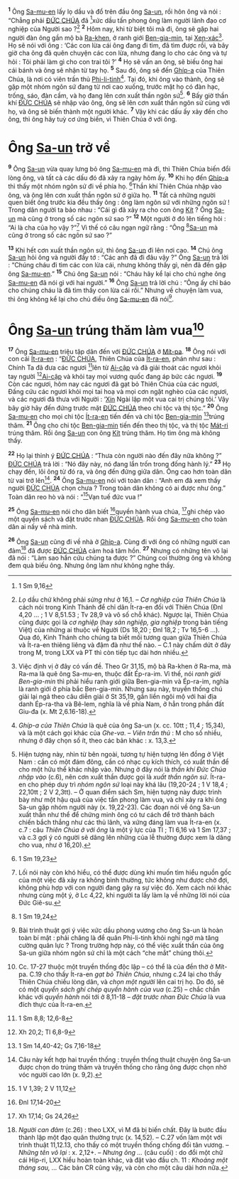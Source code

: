 <sup><b>1</b></sup> Ông [Sa-mu-en]() lấy lọ dầu và đổ trên đầu ông [Sa-un](), rồi hôn ông và nói : “Chẳng phải [ĐỨC CHÚA]() đã [^1@-d44047d1-3a5b-4e10-921a-47af09e9e105]xức dầu tấn phong ông làm người lãnh đạo cơ nghiệp của Người sao ?[^1-d44047d1-3a5b-4e10-921a-47af09e9e105] <sup><b>2</b></sup> Hôm nay, khi từ biệt tôi mà đi, ông sẽ gặp hai người đàn ông gần mộ bà [Ra-khen](), ở ranh giới [Ben-gia-min](), tại [Xen-xác]()[^2-d44047d1-3a5b-4e10-921a-47af09e9e105]. Họ sẽ nói với ông : ‘Các con lừa cái ông đang đi tìm, đã tìm được rồi, và bây giờ cha ông đã quên chuyện các con lừa, nhưng đang lo cho các ông và tự hỏi : Tôi phải làm gì cho con trai tôi ?’ <sup><b>4</b></sup> Họ sẽ vấn an ông, sẽ biếu ông hai cái bánh và ông sẽ nhận từ tay họ. <sup><b>5</b></sup> Sau đó, ông sẽ đến [Ghíp-a]() của Thiên Chúa, là nơi có viên trấn thủ [Phi-li-tinh]()[^4-d44047d1-3a5b-4e10-921a-47af09e9e105]. Tại đó, khi ông vào thành, ông sẽ gặp một nhóm ngôn sứ đang từ nơi cao xuống, trước mặt họ có đàn hạc, trống, sáo, đàn cầm, và họ đang lên cơn xuất thần ngôn sứ[^5-d44047d1-3a5b-4e10-921a-47af09e9e105]. <sup><b>6</b></sup> Bấy giờ thần khí [ĐỨC CHÚA]() sẽ nhập vào ông, ông sẽ lên cơn xuất thần ngôn sứ cùng với họ, và ông sẽ biến thành một người khác. <sup><b>7</b></sup> Vậy khi các dấu ấy xảy đến cho ông, thì ông hãy tuỳ cơ ứng biến, vì Thiên Chúa ở với ông.


# Ông [Sa-un]() trở về
<sup><b>9</b></sup> Ông [Sa-un]() vừa quay lưng bỏ ông [Sa-mu-en]() mà đi, thì Thiên Chúa biến đổi lòng ông, và tất cả các dấu đó đã xảy ra ngày hôm ấy. <sup><b>10</b></sup> Khi họ đến [Ghíp-a]() thì thấy một nhóm ngôn sứ đi về phía họ. [^3@-d44047d1-3a5b-4e10-921a-47af09e9e105]Thần khí Thiên Chúa nhập vào ông, và ông lên cơn xuất thần ngôn sứ ở giữa họ. <sup><b>11</b></sup> Tất cả những người quen biết ông trước kia đều thấy ông : ông làm ngôn sứ với những ngôn sứ ! Trong dân người ta bảo nhau : “Cái gì đã xảy ra cho con ông [Kít]() ? Ông [Sa-un]() mà cũng ở trong số các ngôn sứ sao ?” <sup><b>12</b></sup> Một người ở đó lên tiếng hỏi : “Ai là cha của họ vậy ?”[^7-d44047d1-3a5b-4e10-921a-47af09e9e105] Vì thế có câu ngạn ngữ rằng : “Ông [^4@-d44047d1-3a5b-4e10-921a-47af09e9e105][Sa-un]() mà cũng ở trong số các ngôn sứ sao ?”

<sup><b>13</b></sup> Khi hết cơn xuất thần ngôn sứ, thì ông [Sa-un]() đi lên nơi cao. <sup><b>14</b></sup> Chú ông [Sa-un]() hỏi ông và người đầy tớ : “Các anh đã đi đâu vậy ?” Ông [Sa-un]() trả lời : “Chúng cháu đi tìm các con lừa cái, nhưng không thấy gì, nên đã đến gặp ông [Sa-mu-en]().” <sup><b>15</b></sup> Chú ông [Sa-un]() nói : “Cháu hãy kể lại cho chú nghe ông [Sa-mu-en]() đã nói gì với hai người.” <sup><b>16</b></sup> Ông [Sa-un]() trả lời chú : “Ông ấy chỉ báo cho chúng cháu là đã tìm thấy con lừa cái rồi.” Nhưng về chuyện làm vua, thì ông không kể lại cho chú điều ông [Sa-mu-en]() đã nói[^8-d44047d1-3a5b-4e10-921a-47af09e9e105].


# Ông [Sa-un]() trúng thăm làm vua[^9-d44047d1-3a5b-4e10-921a-47af09e9e105]
<sup><b>17</b></sup> Ông [Sa-mu-en]() triệu tập dân đến với [ĐỨC CHÚA]() ở [Mít-pa](). <sup><b>18</b></sup> Ông nói với con cái [Ít-ra-en]() : “[ĐỨC CHÚA](), Thiên Chúa của [Ít-ra-en](), phán như sau : Chính Ta đã đưa các ngươi [^5@-d44047d1-3a5b-4e10-921a-47af09e9e105]lên từ [Ai-cập]() và đã giải thoát các ngươi khỏi tay người [^6@-d44047d1-3a5b-4e10-921a-47af09e9e105][Ai-cập]() và khỏi tay mọi vương quốc đang áp bức các ngươi. <sup><b>19</b></sup> Còn các ngươi, hôm nay các ngươi đã gạt bỏ Thiên Chúa của các ngươi, Đấng cứu các ngươi khỏi mọi tai hoạ và mọi cơn ngặt nghèo của các ngươi, và các ngươi đã thưa với Người : ‘[Xin]() Ngài lập một vua cai trị chúng tôi.’ Vậy bây giờ hãy đến đứng trước mặt [ĐỨC CHÚA]() theo chi tộc và thị tộc.” <sup><b>20</b></sup> Ông [Sa-mu-en]() cho mọi chi tộc [Ít-ra-en]() tiến đến và chi tộc [Ben-gia-min]() [^7@-d44047d1-3a5b-4e10-921a-47af09e9e105]trúng thăm. <sup><b>21</b></sup> Ông cho chi tộc [Ben-gia-min]() tiến đến theo thị tộc, và thị tộc [Mát-ri]() trúng thăm. Rồi ông [Sa-un]() con ông [Kít]() trúng thăm. Họ tìm ông mà không thấy.

<sup><b>22</b></sup> Họ lại thỉnh ý [ĐỨC CHÚA]() : “Thưa còn người nào đến đây nữa không ?” [ĐỨC CHÚA]() trả lời : “Nó đây này, nó đang lẩn trốn trong đống hành lý.” <sup><b>23</b></sup> Họ chạy đến, lôi ông từ đó ra, và ông đến đứng giữa dân. Ông cao hơn toàn dân từ vai trở lên[^10-d44047d1-3a5b-4e10-921a-47af09e9e105]. <sup><b>24</b></sup> Ông [Sa-mu-en]() nói với toàn dân : “Anh em đã xem thấy người [ĐỨC CHÚA]() chọn chưa ? Trong toàn dân không có ai được như ông.” Toàn dân reo hò và nói : “[^8@-d44047d1-3a5b-4e10-921a-47af09e9e105]Vạn tuế đức vua !”

<sup><b>25</b></sup> Ông [Sa-mu-en]() nói cho dân biết [^9@-d44047d1-3a5b-4e10-921a-47af09e9e105]quyền hành vua chúa, [^10@-d44047d1-3a5b-4e10-921a-47af09e9e105]ghi chép vào một quyển sách và đặt trước nhan [ĐỨC CHÚA](). Rồi ông [Sa-mu-en]() cho toàn dân ai nấy về nhà mình.

<sup><b>26</b></sup> Ông [Sa-un]() cũng đi về nhà ở [Ghíp-a](). Cùng đi với ông có những người can đảm[^11-d44047d1-3a5b-4e10-921a-47af09e9e105] đã được [ĐỨC CHÚA]() cảm hoá tâm hồn. <sup><b>27</b></sup> Nhưng có những tên vô lại đã nói : “Làm sao hắn cứu chúng ta được ?” Chúng coi thường ông và không đem quà biếu ông. Nhưng ông làm như không nghe thấy.

[^1-d44047d1-3a5b-4e10-921a-47af09e9e105]: *Lọ* dầu chứ không phải *sừng* như ở 16,1. – *Cơ nghiệp của Thiên Chúa* là cách nói trong Kinh Thánh để chỉ dân Ít-ra-en đối với Thiên Chúa (Đnl 4,20 ... ; 1 V 8,51.53 ; Tv 28,9 và vô số chỗ khác). Ngược lại, Thiên Chúa cũng được gọi là *cơ nghiệp* (hay *sản nghiệp, gia nghiệp* trong bản tiếng Việt) của những ai thuộc về Người (Ds 18,20 ; Đnl 18,2 ; Tv 16,5-6 ...). Qua đó, Kinh Thánh cho chúng ta biết mối tương quan giữa Thiên Chúa và Ít-ra-en thiêng liêng và đậm đà như thế nào. – C.1 này chấm dứt ở đây trong M, trong LXX và PT thì còn tiếp tục dài hơn nhiều.
[^2-d44047d1-3a5b-4e10-921a-47af09e9e105]: Việc định vị ở đây có vấn đề. Theo Gr 31,15, mộ bà Ra-khen ở Ra-ma, mà Ra-ma là quê ông Sa-mu-en, thuộc đất Ép-ra-im. Vì thế, nói *ranh giới Ben-gia-min* thì phải hiểu ranh giới giữa Ben-gia-min và Ép-ra-im, nghĩa là ranh giới ở phía bắc Ben-gia-min. Nhưng sau này, truyền thống chú giải lại ngả theo câu diễn giải ở St 35,19, gắn liền ngôi mộ với hai địa danh Ép-ra-tha và Bê-lem, nghĩa là về phía Nam, ở hẳn trong phần đất Giu-đa (x. Mt 2,6.16-18).
[^4-d44047d1-3a5b-4e10-921a-47af09e9e105]: *Ghíp-a của Thiên Chúa* là quê của ông Sa-un (x. cc. 10tt ; 11,4 ; 15,34), và là một cách gọi khác của *Ghe-va*. – *Viên trấn thủ* : M cho số nhiều, nhưng ở đây chọn số ít, theo các bản khác : x. 13,3.
[^5-d44047d1-3a5b-4e10-921a-47af09e9e105]: Hiện tượng này, nhìn từ bên ngoài, tương tự hiện tượng lên đồng ở Việt Nam : cần có một đám đông, cần có nhạc cụ kích thích, có xuất thần để cho một hữu thể khác nhập vào. Nhưng ở đây nói là *thần khí Đức Chúa nhập vào* (c.6), nên cơn xuất thần được gọi là *xuất thần ngôn sứ*. Ít-ra-en cho phép duy trì *nhóm ngôn sứ* loại này khá lâu (19,20-24 ; 1 V 18,4 ; 22,10tt ; 2 V 2,3tt). – Ở quan điểm sách Sm, hiện tượng này được trình bày như một hậu quả của việc tấn phong làm vua, và chỉ xảy ra khi ông Sa-un gặp nhóm người này (x. 19,22-23). Các đoạn nói về ông Sa-un xuất thần như thể để chứng minh ông có tư cách để trở thành bách chiến bắch thắng như các thủ lãnh, và xứng đáng làm vua Ít-ra-en (x. c.7 : câu *Thiên Chúa ở với ông* là một ý lực của Tl ; Tl 6,16 và 1 Sm 17,37 ; và c.3 gợi ý có người sẽ dâng lên những của lễ thường được xem là dâng cho vua, như ở 16,20).
[^7-d44047d1-3a5b-4e10-921a-47af09e9e105]: Lối nói này còn khó hiểu, có thể được dùng khi muốn tìm hiểu nguồn gốc của một việc đã xảy ra không bình thường, tức không như được chờ đợi, không phù hợp với con người đang gây ra sự việc đó. Xem cách nói khác nhưng cùng một ý, ở Lc 4,22, khi người ta lấy làm lạ về những lời nói của Đức Giê-su.
[^8-d44047d1-3a5b-4e10-921a-47af09e9e105]: Bài trình thuật gợi ý việc xức dầu phong vương cho ông Sa-un là hoàn toàn bí mật : phải chăng là để quân Phi-li-tinh khỏi nghi ngờ mà tăng cường quân lực ? Trong trường hợp này, có thể việc xuất thần của ông Sa-un giữa nhóm ngôn sứ chỉ là một cách “che mắt” chúng thôi.
[^9-d44047d1-3a5b-4e10-921a-47af09e9e105]: Cc. 17-27 thuộc một truyền thống độc lập – có thể là của đền thờ ở Mít-pa. C.19 cho thấy Ít-ra-en *gạt bỏ Thiên Chúa*, nhưng c.24 lại cho thấy Thiên Chúa chiều lòng dân, và *chọn một người* lên cai trị họ. Do đó, sẽ có một *quyển sách ghi chép quyền hành của vua* (c.25) – chắc chắn khác với *quyền hành* nói tới ở 8,11-18 – *đặt trước nhan Đức Chúa* là vua đích thực của Ít-ra-en.
[^10-d44047d1-3a5b-4e10-921a-47af09e9e105]: Câu này kết hợp hai truyền thống : truyền thống thuật chuyện ông Sa-un được chọn do trúng thăm và truyền thống cho rằng ông được chọn nhờ vóc người cao lớn (x. 9,2).
[^11-d44047d1-3a5b-4e10-921a-47af09e9e105]: *Người can đảm* (c.26) : theo LXX, vì M đã bị biến chất. Đây là bước đầu thành lập một đạo quân thường trực (x. 14,52). – C.27 vốn làm một với trình thuật 11,12.13, cho thấy có một truyền thống chống đối tân vương. – *Những tên vô lại* : x. 2,12+. – *Nhưng ông ...* (câu cuối) : do đổi một chữ cái Híp-ri, LXX hiểu hoàn toàn khác, và đặt vào đầu ch. 11 : *Khoảng một tháng sau, ...* Các bản CR cũng vậy, và còn cho một câu dài hơn nữa.
[^1@-d44047d1-3a5b-4e10-921a-47af09e9e105]: 1 Sm 9,16
[^3@-d44047d1-3a5b-4e10-921a-47af09e9e105]: 1 Sm 19,23
[^4@-d44047d1-3a5b-4e10-921a-47af09e9e105]: 1 Sm 19,24
[^5@-d44047d1-3a5b-4e10-921a-47af09e9e105]: 1 Sm 8,8; 12,6-8
[^6@-d44047d1-3a5b-4e10-921a-47af09e9e105]: Xh 20,2; Tl 6,8-9
[^7@-d44047d1-3a5b-4e10-921a-47af09e9e105]: 1 Sm 14,40-42; Gs 7,16-18
[^8@-d44047d1-3a5b-4e10-921a-47af09e9e105]: 1 V 1,39; 2 V 11,12
[^9@-d44047d1-3a5b-4e10-921a-47af09e9e105]: Đnl 17,14-20
[^10@-d44047d1-3a5b-4e10-921a-47af09e9e105]: Xh 17,14; Gs 24,26